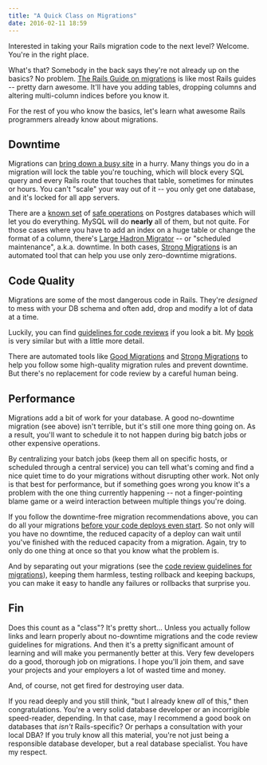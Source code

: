 ```yaml
---
title: "A Quick Class on Migrations"
date: 2016-02-11 18:59
---
```


Interested in taking your Rails migration code to the next level?
Welcome. You're in the right place.

What's that? Somebody in the back says they're not already up on the
basics?  No problem. <a
href="http://edgeguides.rubyonrails.org/active_record_migrations.html">The
Rails Guide on migrations</a> is like most Rails guides -- pretty darn
awesome.  It'll have you adding tables, dropping columns and altering
multi-column indices before you know it.

For the rest of you who know the basics, let's learn what awesome
Rails programmers already know about migrations.

## Downtime

Migrations can <a
href="/posts/database-migrations-without-downtime">bring down a busy
site</a> in a hurry.  Many things you do in a migration will lock the
table you're touching, which will block every SQL query and every
Rails route that touches that table, sometimes for minutes or hours.
You can't "scale" your way out of it -- you only get one database, and
it's locked for all app servers.
<!--more-->
There are a <a
href="https://www.braintreepayments.com/blog/safe-operations-for-high-volume-postgresql/">known
set</a> of <a
href="http://pedro.herokuapp.com/past/2011/7/13/rails_migrations_with_no_downtime/">safe
operations</a> on Postgres databases which will let you do
everything. MySQL will do <b>nearly</b> all of them, but not
quite. For those cases where you have to add an index on a huge table
or change the format of a column, there's <a
href="https://github.com/soundcloud/lhm">Large Hadron Migrator</a> --
or "scheduled maintenance", a.k.a. downtime.  In both cases, <a
href="https://github.com/ankane/strong_migrations">Strong
Migrations</a> is an automated tool that can help you use only
zero-downtime migrations.

## Code Quality

Migrations are some of the most dangerous code in Rails. They're
*designed* to mess with your DB schema and often add, drop and modify
a lot of data at a time.

Luckily, you can find <a
href="/posts/migration-code-review">guidelines for code reviews</a> if
you look a bit. My <a href="http://no-more-lost-data.com">book</a> is
very similar but with a little more detail.

There are automated tools like <a
href="https://github.com/testdouble/good-migrations">Good
Migrations</a> and <a
href="https://github.com/ankane_strong_migrations">Strong
Migrations</a> to help you follow some high-quality migration rules
and prevent downtime. But there's no replacement for code review by a
careful human being.

## Performance

Migrations add a bit of work for your database. A good no-downtime
migration (see above) isn't terrible, but it's still one more thing
going on. As a result, you'll want to schedule it to not happen during
big batch jobs or other expensive operations.

By centralizing your batch jobs (keep them all on specific hosts, or
scheduled through a central service) you can tell what's coming and
find a nice quiet time to do your migrations without disrupting other
work. Not only is that best for performance, but if something goes
wrong you know it's a problem with the one thing currently happening
-- not a finger-pointing blame game or a weird interaction between
multiple things you're doing.

If you follow the downtime-free migration recommendations above, you
can do all your migrations <a
href="/posts/deployment-and-migrations">before your code deploys even
start</a>. So not only will you have no downtime, the reduced capacity
of a deploy can wait until you've finished with the reduced capacity
from a migration.  Again, try to only do one thing at once so that you
know what the problem is.

And by separating out your migrations (see the <a
href="/posts/migration-code-review">code review guidelines for
migrations</a>), keeping them harmless, testing rollback and keeping
backups, you can make it easy to handle any failures or rollbacks that
surprise you.

## Fin

Does this count as a "class"? It's pretty short... Unless you actually
follow links and learn properly about no-downtime migrations and the
code review guidelines for migrations. And then it's a pretty
significant amount of learning and will make you permanently better at
this.  Very few developers do a good, thorough job on migrations. I
hope you'll join them, and save your projects and your employers a lot
of wasted time and money.

And, of course, not get fired for destroying user data.

If you read deeply and you still think, "but I already knew *all* of
this," then congratulations. You're a very solid database developer or
an incorrigible speed-reader, depending. In that case, may I recommend
a good book on databases that *isn't* Rails-specific? Or perhaps a
consultation with your local DBA? If you truly know all this material,
you're not just being a responsible database developer, but a real
database specialist.  You have my respect.
